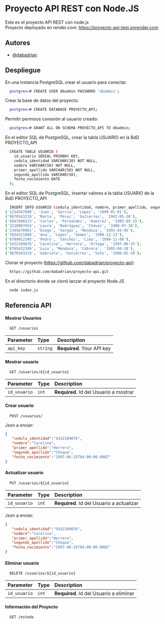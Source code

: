 
# Proyecto API REST con Node.JS

Este es el proyecto API REST con node.js  
Proyecto deployado en render.com: https://proyecto-api-test.onrender.com

## Autores

- [@dabadrian](https://github.com/dabadrian/)


## Despliegue

En una instancia PostgreSQL crear el usuario para conectar.

```bash
  postgres=# CREATE USER dbadmin PASSWORD 'dbadmin';
```
Crear la base de datos del proyecto:

```bash
  postgres=# CREATE DATABASE PROYECTO_API;
```
Permitir permisos conexión al usuario creado:

```bash
  postgres=# GRANT ALL ON SCHEMA PROYECTO_API TO dbadmin;
```

En el editor SQL de PostgreSQL, crear la tabla USUARIO en la BdD PROYECTO_API

```bash
  CREATE TABLE USUARIO (
    id_usuario SERIAL PRIMARY KEY,
    cedula_identidad VARCHAR(20) NOT NULL,
    nombre VARCHAR(50) NOT NULL,
    primer_apellido VARCHAR(50) NOT NULL,
    segundo_apellido VARCHAR(50),
    fecha_nacimiento DATE
  );
```

En el editor SQL de PostgreSQL, insertar valores a la tabla USUARIO de la BdD PROYECTO_API

```bash
  INSERT INTO USUARIO (cedula_identidad, nombre, primer_apellido, segundo_apellido, fecha_nacimiento) VALUES
('1234567890', 'Juan', 'García', 'López', '1990-01-01'),
('9876543210', 'María', 'Pérez', 'Gutiérrez', '1992-05-10'),
('4567890123', 'Carlos', 'Fernández', 'Ramírez', '1985-09-15'),
('3210987654', 'Laura', 'Rodríguez', 'Chávez', '1998-07-20'),
('2345678901', 'Diego', 'Vargas', 'Mendoza', '1991-03-05'),
('7654321098', 'Ana', 'López', 'Gómez', '1988-12-12'),
('6789012345', 'Pedro', 'Sánchez', 'Lima', '1994-11-08'),
('5432109876', 'Carolina', 'Herrera', 'Ortega', '1997-06-25'),
('8765432109', 'Luis', 'Mendoza', 'Cabrera', '1993-04-18'),
('9876543219', 'Gabriela', 'Gutiérrez', 'Soto', '1996-02-28');
```

Clonar el proyecto (https://github.com/dabadrian/proyecto-api):

```bash
  https://github.com/dabadrian/proyecto-api.git
```
En el directorio donde se clonó lanzar el proyecto Node.JS
```bash
  node index.js
```

## Referencia API 

#### Mostrar Usuarios

```http
  GET /usuarios
```

| Parameter | Type     | Description                |
| :-------- | :------- | :------------------------- |
| `api_key` | `string` | **Required**. Your API key |

#### Mostrar usuario

```http
  GET /usuarios/${id_usuario}
```

| Parameter | Type     | Description                       |
| :-------- | :------- | :-------------------------------- |
| `id_usuario`      | `int` | **Required**. Id del Usuario a mostrar |

#### Crear usuario

```http
  POST /usuarios/
```
Json a enviar:
```json
{
   "cedula_identidad":"5432109876",
   "nombre":"Carolina",
   "primer_apellido":"Herrera",
   "segundo_apellido":"Choque",
   "fecha_nacimiento":"1997-06-25T04:00:00.000Z"
}
```

#### Actualizar usuario

```http
  PUT /usuarios/${id_usuario}
```

| Parameter | Type     | Description                       |
| :-------- | :------- | :-------------------------------- |
| `id_usuario`      | `int` | **Required**. Id del Usuario a actualizar |

Json a enviar:
```json
{
   "cedula_identidad":"5432109876",
   "nombre":"Carolina",
   "primer_apellido":"Herrera",
   "segundo_apellido":"Choque",
   "fecha_nacimiento":"1997-06-25T04:00:00.000Z"
}
```

#### Eliminar usuario

```http
  DELETE /usuarios/${id_usuario}
```

| Parameter | Type     | Description                       |
| :-------- | :------- | :-------------------------------- |
| `id_usuario`      | `int` | **Required**. Id del Usuario a eliminar |

#### Información del Proyecto

```http
  GET /estado
```
